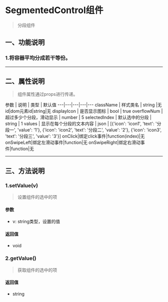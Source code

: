 # SegmentedControl组件
> 分段组件
## 一、功能说明
### 1.将容器平均分成若干等份。

---

## 二、属性说明
> 组件属性通过props进行传递。

参数 | 说明 | 类型 | 默认值
---|---|---|---|---
className | 样式类名 | string |无
id|dom元素id|string|无
displayIcon | 是否显示图标 | bool | true
overflowNum | 超过多少个分段，滑动显示 | number | 5
selectedIndex | 默认选中的分段 | string | 1
values | 显示在每个分段的文本内容 | json | [{'icon': 'icon1', 'text': '分段一', 'value': '1'}, {'icon': 'icon2', 'text': '分段二', 'value': '2'}, {'icon': 'icon3', 'text': '分段三', 'value': '3'}]
onClick|绑定click事件|function(index)|无
onSwipeLeft|绑定左滑动事件|function|无
onSwipeRight|绑定右滑动事件|function|无

---

## 三、方法说明
### 1.setValue(v)
> 设置组件的选中的项

#### 参数
- v: string类型，设置的值

#### 返回值
- void

### 2.getValue()
> 获取组件的选中的项

#### 返回值
- string
